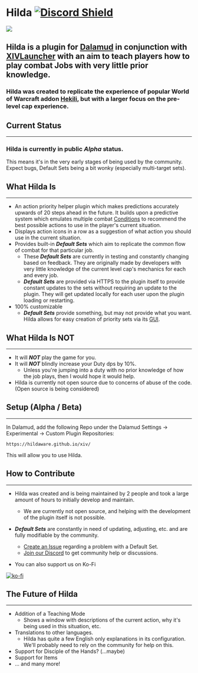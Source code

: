 # Hilda [![Discord Shield](https://discordapp.com/api/guilds/945412133104021544/widget.png?style=shield)](https://discord.gg/JzrMWYT7ay)

<img style="display: block; margin: 0 auto" src="https://hildaware.github.io/Hilda/media/logo.png">

## Hilda is a plugin for [Dalamud](https://github.com/goatcorp/Dalamud) in conjunction with [XIVLauncher](https://github.com/goatcorp/FFXIVQuickLauncher) with an aim to teach players how to play combat Jobs with very little prior knowledge.

### Hilda was created to replicate the experience of popular World of Warcraft addon [Hekili](https://www.curseforge.com/wow/addons/hekili), but with a larger focus on the pre-level cap experience.

## Current Status
***
### Hilda is currently in public _Alpha_ status.
This means it's in the very early stages of being used by the community. Expect bugs, Default Sets being a bit wonky (especially multi-target sets).

## What Hilda Is
***
- An action priority helper plugin which makes predictions accurately upwards of 20 steps ahead in the future. It builds upon a predictive system which emulates multiple combat [Conditions](https://hildaware.github.io/Hilda/breakdown/conditions/) to recommend the best possible actions to use in the player's current situation.
- Displays action icons in a row as a suggestion of what action you should use in the current situation.
- Provides built-in _**Default Sets**_ which aim to replicate the common flow of combat for that particular job.
  - These _**Default Sets**_ are currently in testing and constantly changing based on feedback. They are originally made by developers with very little knowledge of the current level cap's mechanics for each and every job.
  - _**Default Sets**_ are provided via HTTPS to the plugin itself to provide constant updates to the sets without requiring an update to the plugin. They will get updated locally for each user upon the plugin loading or restarting.
- 100% customizable
  - _**Default Sets**_ provide something, but may not provide what you want. Hilda allows for easy creation of priority sets via its [GUI](https://hildaware.github.io/Hilda/gui-overview/).

## What Hilda Is NOT
***
- It will **_NOT_** play the game for you.
- It will **_NOT_** blindly increase your Duty dps by 10%.
  - Unless you're jumping into a duty with no prior knowledge of how the job plays, then I would hope it would help.
- Hilda is currently not open source due to concerns of abuse of the code. (Open source is being considered)

## Setup (Alpha / Beta)
***
In Dalamud, add the following Repo under the Dalamud Settings -> Experimental -> Custom Plugin Repositories:

`https://hildaware.github.io/xiv/`

This will allow you to use Hilda.

## How to Contribute
***
- Hilda was created and is being maintained by 2 people and took a large amount of hours to initially develop and maintain.
  - We are currently not open source, and helping with the development of the plugin itself is not possible.
- _**Default Sets**_ are constantly in need of updating, adjusting, etc. and are fully modifiable by the community.
  - [Create an Issue](https://github.com/hildaware/Hilda/issues) regarding a problem with a Default Set.
  - [Join our Discord](https://discord.gg/JzrMWYT7ay) to get community help or discussions.
  

- You can also support us on Ko-Fi

[![ko-fi](https://ko-fi.com/img/githubbutton_sm.svg)](https://ko-fi.com/O5O7APP8N)


## The Future of Hilda
***
- Addition of a Teaching Mode
  - Shows a window with descriptions of the current action, why it's being used in this situation, etc.
- Translations to other languages.
  - Hilda has quite a few English only explanations in its configuration. We'll probably need to rely on the community for help on this.
- Support for Disciple of the Hands? (...maybe)
- Support for Items
- ... and many more!
